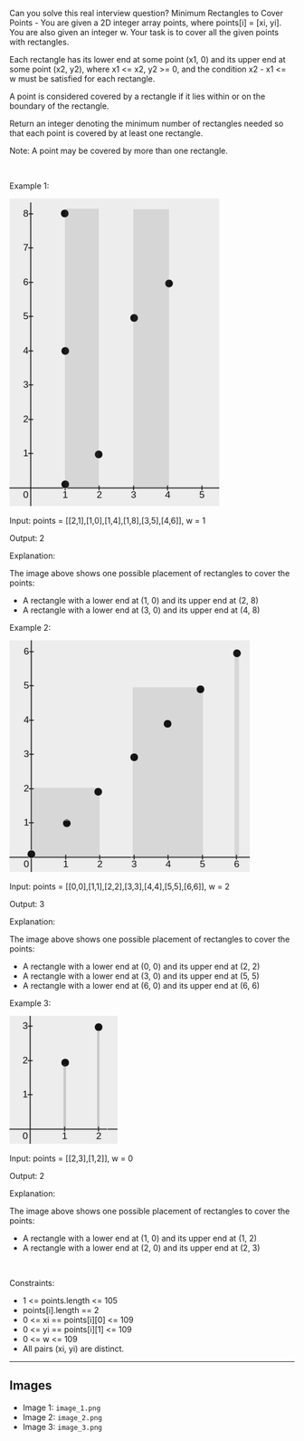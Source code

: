 Can you solve this real interview question? Minimum Rectangles to Cover Points - You are given a 2D integer array points, where points[i] = [xi, yi]. You are also given an integer w. Your task is to cover all the given points with rectangles.

Each rectangle has its lower end at some point (x1, 0) and its upper end at some point (x2, y2), where x1 <= x2, y2 >= 0, and the condition x2 - x1 <= w must be satisfied for each rectangle.

A point is considered covered by a rectangle if it lies within or on the boundary of the rectangle.

Return an integer denoting the minimum number of rectangles needed so that each point is covered by at least one rectangle.

Note: A point may be covered by more than one rectangle.

 

Example 1:

![Example 1](./image_1.png)

Input: points = [[2,1],[1,0],[1,4],[1,8],[3,5],[4,6]], w = 1

Output: 2

Explanation:

The image above shows one possible placement of rectangles to cover the points:

 * A rectangle with a lower end at (1, 0) and its upper end at (2, 8)
 * A rectangle with a lower end at (3, 0) and its upper end at (4, 8)

Example 2:

![Example 2](./image_2.png)

Input: points = [[0,0],[1,1],[2,2],[3,3],[4,4],[5,5],[6,6]], w = 2

Output: 3

Explanation:

The image above shows one possible placement of rectangles to cover the points:

 * A rectangle with a lower end at (0, 0) and its upper end at (2, 2)
 * A rectangle with a lower end at (3, 0) and its upper end at (5, 5)
 * A rectangle with a lower end at (6, 0) and its upper end at (6, 6)

Example 3:

![Example 3](./image_3.png)

Input: points = [[2,3],[1,2]], w = 0

Output: 2

Explanation:

The image above shows one possible placement of rectangles to cover the points:

 * A rectangle with a lower end at (1, 0) and its upper end at (1, 2)
 * A rectangle with a lower end at (2, 0) and its upper end at (2, 3)

 

Constraints:

 * 1 <= points.length <= 105
 * points[i].length == 2
 * 0 <= xi == points[i][0] <= 109
 * 0 <= yi == points[i][1] <= 109
 * 0 <= w <= 109
 * All pairs (xi, yi) are distinct.

---

## Images

- Image 1: `image_1.png`
- Image 2: `image_2.png`
- Image 3: `image_3.png`
